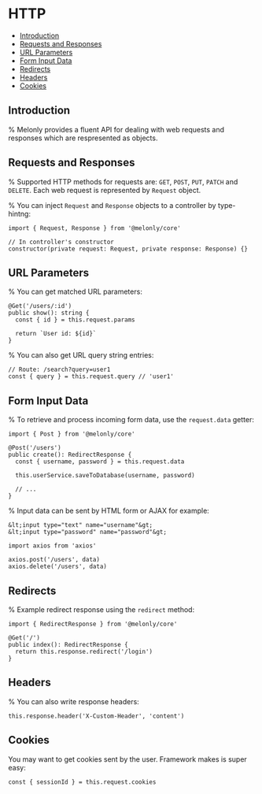 <!-- omit in toc -->
# HTTP

- [Introduction](#introduction)
- [Requests and Responses](#requests-and-responses)
- [URL Parameters](#url-parameters)
- [Form Input Data](#form-input-data)
- [Redirects](#redirects)
- [Headers](#headers)
- [Cookies](#cookies)

## Introduction

% Melonly provides a fluent API for dealing with web requests and responses which are respresented as objects.

## Requests and Responses

% Supported HTTP methods for requests are: `GET`, `POST`, `PUT`, `PATCH` and `DELETE`. Each web request is represented by `Request` object.

% You can inject `Request` and `Response` objects to a controller by type-hintng:

```
import { Request, Response } from '@melonly/core'

// In controller's constructor
constructor(private request: Request, private response: Response) {}
```

## URL Parameters

% You can get matched URL parameters:

```
@Get('/users/:id')
public show(): string {
  const { id } = this.request.params

  return `User id: ${id}`
}
```

% You can also get URL query string entries:

```
// Route: /search?query=user1
const { query } = this.request.query // 'user1'
```


## Form Input Data

% To retrieve and process incoming form data, use the `request.data` getter:

```
import { Post } from '@melonly/core'

@Post('/users')
public create(): RedirectResponse {
  const { username, password } = this.request.data

  this.userService.saveToDatabase(username, password)

  // ...
}
```

% Input data can be sent by HTML form or AJAX for example:

```
&lt;input type="text" name="username"&gt;
&lt;input type="password" name="password"&gt;
```

```
import axios from 'axios'

axios.post('/users', data)
axios.delete('/users', data)
```


## Redirects

% Example redirect response using the `redirect` method:

```
import { RedirectResponse } from '@melonly/core'

@Get('/')
public index(): RedirectResponse {
  return this.response.redirect('/login')
}
```


## Headers

% You can also write response headers:

```
this.response.header('X-Custom-Header', 'content')
```

## Cookies

You may want to get cookies sent by the user. Framework makes is super easy:

```
const { sessionId } = this.request.cookies
```
